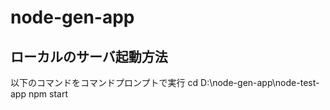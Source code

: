 # node-gen-app  

## ローカルのサーバ起動方法  
以下のコマンドをコマンドプロンプトで実行
cd D:\node-gen-app\node-test-app
npm start
